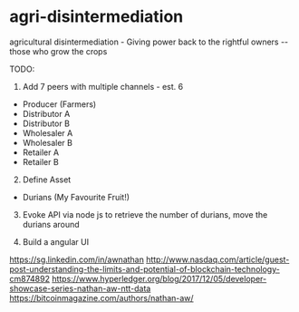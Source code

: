 # agri-disintermediation
agricultural disintermediation - Giving power back to the rightful owners -- those who grow the crops 

TODO:
1. Add 7 peers with multiple channels - est. 6 

- Producer (Farmers)
- Distributor A
- Distributor B
- Wholesaler A 
- Wholesaler B
- Retailer A
- Retailer B

2. Define Asset
- Durians (My Favourite Fruit!)

3. Evoke API via node js to retrieve the number of durians, move the durians around

4. Build a angular UI

https://sg.linkedin.com/in/awnathan
http://www.nasdaq.com/article/guest-post-understanding-the-limits-and-potential-of-blockchain-technology-cm874892
https://www.hyperledger.org/blog/2017/12/05/developer-showcase-series-nathan-aw-ntt-data
https://bitcoinmagazine.com/authors/nathan-aw/

